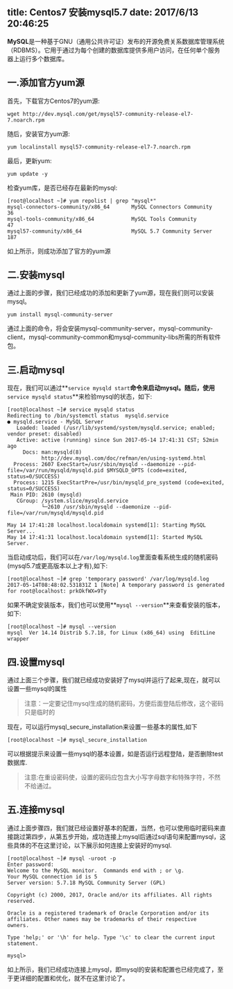 title: Centos7 安装mysql5.7
date: 2017/6/13 20:46:25
---

**MySQL**是一种基于GNU（通用公共许可证）发布的开源免费关系数据库管理系统（RDBMS）。它用于通过为每个创建的数据库提供多用户访问，在任何单个服务器上运行多个数据库。

## 一.添加官方yum源

首先，下载官方Centos7的yum源:

`wget http://dev.mysql.com/get/mysql57-community-release-el7-7.noarch.rpm`  

随后，安装官方yum源:

`yum localinstall mysql57-community-release-el7-7.noarch.rpm`

最后，更新yum:

`yum update -y`
<!--more-->
检查yum库，是否已经存在最新的mysql:

```shell
[root@localhost ~]# yum repolist | grep "mysql*"
mysql-connectors-community/x86_64       MySQL Connectors Community           36
mysql-tools-community/x86_64            MySQL Tools Community                47
mysql57-community/x86_64                MySQL 5.7 Community Server          187

```

如上所示，则成功添加了官方的yum源

## 二.安装mysql

通过上面的步骤，我们已经成功的添加和更新了yum源，现在我们则可以安装mysql。

`yum install mysql-community-server`

通过上面的命令，将会安装mysql-community-server，mysql-community-client，mysql-community-common和mysql-community-libs所需的所有软件包。

## 三.启动mysql

现在，我们可以通过**`service mysqld start`**命令来启动mysql。随后，使用**`service mysqld status`**来检验mysql的状态，如下:

```shell
[root@localhost ~]# service mysqld status
Redirecting to /bin/systemctl status  mysqld.service
● mysqld.service - MySQL Server
   Loaded: loaded (/usr/lib/systemd/system/mysqld.service; enabled; vendor preset: disabled)
   Active: active (running) since Sun 2017-05-14 17:41:31 CST; 52min ago
     Docs: man:mysqld(8)
           http://dev.mysql.com/doc/refman/en/using-systemd.html
  Process: 2607 ExecStart=/usr/sbin/mysqld --daemonize --pid-file=/var/run/mysqld/mysqld.pid $MYSQLD_OPTS (code=exited, status=0/SUCCESS)
  Process: 1215 ExecStartPre=/usr/bin/mysqld_pre_systemd (code=exited, status=0/SUCCESS)
 Main PID: 2610 (mysqld)
   CGroup: /system.slice/mysqld.service
           └─2610 /usr/sbin/mysqld --daemonize --pid-file=/var/run/mysqld/mysqld.pid

May 14 17:41:28 localhost.localdomain systemd[1]: Starting MySQL Server...
May 14 17:41:31 localhost.localdomain systemd[1]: Started MySQL Server.

```

当启动成功后，我们可以在`/var/log/mysqld.log`里面查看系统生成的随机密码(mysql5.7或更高版本以上才有),如下:

```shell
[root@localhost ~]# grep 'temporary password' /var/log/mysqld.log
2017-05-14T08:48:02.531831Z 1 [Note] A temporary password is generated for root@localhost: prkOkfWX=9Ty
```

如果不确定安装版本，我们也可以使用**`mysql --version`**来查看安装的版本，如下:

```shell
[root@localhost ~]# mysql --version
mysql  Ver 14.14 Distrib 5.7.18, for Linux (x86_64) using  EditLine wrapper
```

## 四.设置mysql

通过上面三个步骤，我们就已经成功安装好了mysql并运行了起来,现在，就可以设置一些mysql的属性

> 注意：一定要记住mysql生成的随机密码，方便后面登陆后修改，这个密码只是临时的

现在，可以运行mysql_secure_installation来设置一些基本的属性,如下

`[root@localhost ~]# mysql_secure_installation`

可以根据提示来设置一些mysql的基本设置，如是否运行远程登陆，是否删除test数据库.

> 注意:在重设密码使，设置的密码应包含大小写字母数字和特殊字符，不然不给通过。

## 五.连接mysql

通过上面步骤四，我们就已经设置好基本的配置，当然，也可以使用临时密码来直接跳过第四步，从第五步开始，成功连接上mysql后通过sql语句来配置mysql，这些具体的不在这里讨论，以下展示如何连接上安装好的mysql.

```shell
[root@localhost ~]# mysql -uroot -p
Enter password: 
Welcome to the MySQL monitor.  Commands end with ; or \g.
Your MySQL connection id is 5
Server version: 5.7.18 MySQL Community Server (GPL)

Copyright (c) 2000, 2017, Oracle and/or its affiliates. All rights reserved.

Oracle is a registered trademark of Oracle Corporation and/or its
affiliates. Other names may be trademarks of their respective
owners.

Type 'help;' or '\h' for help. Type '\c' to clear the current input statement.

mysql> 

```

如上所示，我们已经成功连接上mysql，即mysql的安装和配置也已经完成了，至于更详细的配置和优化，就不在这里讨论了。